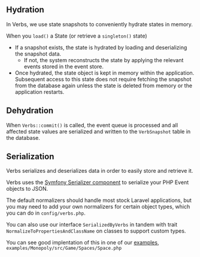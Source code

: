 <!-- @todo this is all very technical, might use rewording -->

<!--notes-->

<!--hydration
- Broker::commit method
- can see what happens on the back end
- runs handle on the events, stores all the states on snapshots store

- read state::load method (what happens at the beginning)

- can maybe show the json blob of a dehydrated state?


- serialization explanation
    - Verbs serializes and deserializes things to strings to be stored
    - We have default serializers in the verbs.config
    - You can add another type of object like this:
        - SerializeByVerbs interface
        - And a Trait called something like "SerializesToPropertyNamesAndValues"
            - I'll take all this and serialize to JSON

    - Like synths but for verbs
        - like a DTO on a state would need a new serializer
        - Or the LineItemCollection from invoices-->

## Hydration

In Verbs, we use state snapshots to conveniently hydrate states in memory.

When you `load()` a State (or retrieve a `singleton()` state)
- If a snapshot exists, the state is hydrated by loading and deserializing the snapshot data.
    - If not, the system reconstructs the state by applying the relevant events stored in the event store.
- Once hydrated, the state object is kept in memory within the application. Subsequent access to this state does not require fetching the snapshot from the database again unless the state is deleted from memory or the application restarts.

## Dehydration

When `Verbs::commit()` is called, the event queue is processed and all affected state values are serialized and written to the `VerbSnapshot` table in the database.

## Serialization

Verbs serializes and deserializes data in order to easily store and retrieve it.

<!-- verbatim from config -->
Verbs uses the [Symfony Serializer component](https://symfony.com/components/Serializer) to serialize your PHP Event objects to JSON.

The default normalizers should handle most stock Laravel applications, but you may need to add your own normalizers for certain object types, which you can do in `config/verbs.php`.
<!-- // -->

You can also use our interface `SerializedByVerbs` in tandem with trait `NormalizeToPropertiesAndClassName` on classes to support custom types.

You can see good implentation of this in one of our [examples](https://github.com/hirethunk/verbs/blob/main/examples/Monopoly/src/Game/Spaces/Space.php), `examples/Monopoly/src/Game/Spaces/Space.php`
